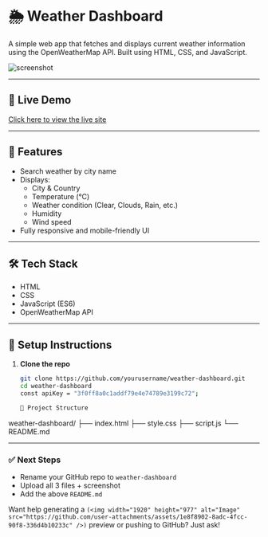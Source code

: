 # 🌦️ Weather Dashboard

A simple web app that fetches and displays current weather information using the OpenWeatherMap API. Built using HTML, CSS, and JavaScript.

![screenshot](<img width="1920" height="977" alt="Image" src="https://github.com/user-attachments/assets/1e8f8902-8adc-4fcc-90f8-336d4b10233c" />)

---

## 🔗 Live Demo

[Click here to view the live site](http://file:///C:/Users/tnsan/Desktop/weather%20dashboard/index.html)

---

## 🚀 Features

- Search weather by city name
- Displays:
  - City & Country
  - Temperature (°C)
  - Weather condition (Clear, Clouds, Rain, etc.)
  - Humidity
  - Wind speed
- Fully responsive and mobile-friendly UI

---

## 🛠️ Tech Stack

- HTML
- CSS
- JavaScript (ES6)
- OpenWeatherMap API

---

## 🔧 Setup Instructions

1. **Clone the repo**
   ```bash
   git clone https://github.com/yourusername/weather-dashboard.git
   cd weather-dashboard
   const apiKey = "3f0ff8a0c1addf79e4e74789e3199c72";
   
   📁 Project Structure
weather-dashboard/
├── index.html
├── style.css
├── script.js
└── README.md

---

### ✅ Next Steps

- Rename your GitHub repo to `weather-dashboard`
- Upload all 3 files + screenshot
- Add the above `README.md`

Want help generating a `(<img width="1920" height="977" alt="Image" src="https://github.com/user-attachments/assets/1e8f8902-8adc-4fcc-90f8-336d4b10233c" />)` preview or pushing to GitHub? Just ask!

